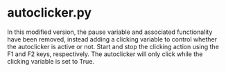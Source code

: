 # autoclicker.py
In this modified version, the pause variable and associated functionality have been removed, instead adding a clicking variable to control whether the autoclicker is active or not. Start and stop the clicking action using the F1 and F2 keys, respectively. The autoclicker will only click while the clicking variable is set to True.
